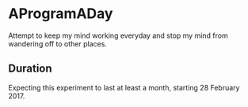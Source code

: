 # AProgramADay

Attempt to keep my mind working everyday and stop my mind from wandering off to other places.

## Duration

Expecting this experiment to last at least a month, starting 28 February 2017.
